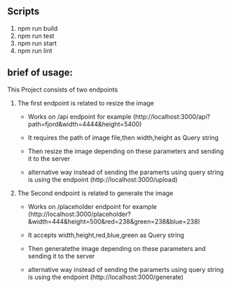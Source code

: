 ## Scripts

1. npm run build
2. npm run test
3. npm run start
4. npm run lint

## brief of usage:

This Project consists of two endpoints

1. The first endpoint is related to resize the image

   - Works on /api endpoint for example (http://localhost:3000/api?path=fjord&width=4444&height=5400)

   - It requires the path of image file,then width,height as Query string

   - Then resize the image depending on these parameters and sending it to the server

   - alternative way instead of sending the paramerts using query string is using the endpoint (http://localhost:3000/upload)

2. The Second endpoint is related to generate the image

   - Works on /placeholder endpoint for example (http://localhost:3000/placeholder?&width=444&height=500&red=238&green=238&blue=238)

   - It accepts width,height,red,blue,green as Query string

   - Then generatethe image depending on these parameters and sending it to the server

   - alternative way instead of sending the paramerts using query string is using the endpoint (http://localhost:3000/generate)
